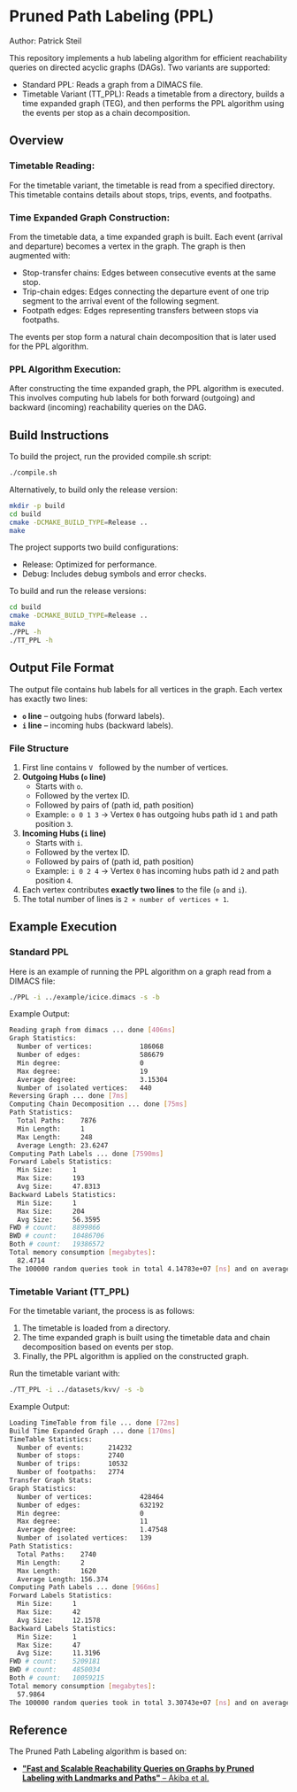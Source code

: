 # Pruned Path Labeling (PPL)
Author: Patrick Steil

This repository implements a hub labeling algorithm for efficient reachability queries on directed acyclic graphs (DAGs). Two variants are supported:

- Standard PPL: Reads a graph from a DIMACS file.
- Timetable Variant (TT_PPL): Reads a timetable from a directory, builds a time expanded graph (TEG), and then performs the PPL algorithm using the events per stop as a chain decomposition.

## Overview
### Timetable Reading:
For the timetable variant, the timetable is read from a specified directory. This timetable contains details about stops, trips, events, and footpaths.

### Time Expanded Graph Construction:
From the timetable data, a time expanded graph is built. Each event (arrival and departure) becomes a vertex in the graph. The graph is then augmented with:

- Stop-transfer chains: Edges between consecutive events at the same stop.
- Trip-chain edges: Edges connecting the departure event of one trip segment to the arrival event of the following segment.
- Footpath edges: Edges representing transfers between stops via footpaths.

The events per stop form a natural chain decomposition that is later used for the PPL algorithm.

### PPL Algorithm Execution:
After constructing the time expanded graph, the PPL algorithm is executed. This involves computing hub labels for both forward (outgoing) and backward (incoming) reachability queries on the DAG.

## Build Instructions
To build the project, run the provided compile.sh script:

```bash
./compile.sh
```
Alternatively, to build only the release version:

```bash
mkdir -p build
cd build
cmake -DCMAKE_BUILD_TYPE=Release ..
make
```

The project supports two build configurations:

- Release: Optimized for performance.
- Debug: Includes debug symbols and error checks.

To build and run the release versions:

```bash
cd build
cmake -DCMAKE_BUILD_TYPE=Release ..
make
./PPL -h
./TT_PPL -h
```

## Output File Format

The output file contains hub labels for all vertices in the graph. Each vertex has exactly two lines:

-   **`o` line** – outgoing hubs (forward labels).
-   **`i` line** – incoming hubs (backward labels).

### File Structure
1.  First line contains `V ` followed by the number of vertices.
3.  **Outgoing Hubs (`o` line)**
    -   Starts with `o`.
    -   Followed by the vertex ID.
    -   Followed by pairs of (path id, path position)
    -   Example: `o 0 1 3` → Vertex `0` has outgoing hubs path id `1` and path position `3`.
4.  **Incoming Hubs (`i` line)**
    -   Starts with `i`.
    -   Followed by the vertex ID.
    -   Followed by pairs of (path id, path position)
    -   Example: `i 0 2 4` → Vertex `0` has incoming hubs path id `2` and path position `4`.
5.  Each vertex contributes **exactly two lines** to the file (`o` and `i`).
6.  The total number of lines is `2 × number of vertices + 1`.

## Example Execution
### Standard PPL
Here is an example of running the PPL algorithm on a graph read from a DIMACS file:

```bash
./PPL -i ../example/icice.dimacs -s -b
```

Example Output:

```bash
Reading graph from dimacs ... done [406ms]
Graph Statistics:
  Number of vertices:            186068
  Number of edges:               586679
  Min degree:                    0
  Max degree:                    19
  Average degree:                3.15304
  Number of isolated vertices:   440
Reversing Graph ... done [7ms]
Computing Chain Decomposition ... done [75ms]
Path Statistics:
  Total Paths:    7876
  Min Length:     1
  Max Length:     248
  Average Length: 23.6247
Computing Path Labels ... done [7590ms]
Forward Labels Statistics:
  Min Size:     1
  Max Size:     193
  Avg Size:     47.8313
Backward Labels Statistics:
  Min Size:     1
  Max Size:     204
  Avg Size:     56.3595
FWD # count:    8899866
BWD # count:    10486706
Both # count:   19386572
Total memory consumption [megabytes]:
  82.4714
The 100000 random queries took in total 4.14783e+07 [ns] and on average 414.783 [ns]! Counter: 38960
```

### Timetable Variant (TT_PPL)
For the timetable variant, the process is as follows:

1. The timetable is loaded from a directory.
2. The time expanded graph is built using the timetable data and chain decomposition based on events per stop.
3. Finally, the PPL algorithm is applied on the constructed graph.

Run the timetable variant with:

```bash
./TT_PPL -i ../datasets/kvv/ -s -b
```

Example Output:

```bash
Loading TimeTable from file ... done [72ms]
Build Time Expanded Graph ... done [170ms]
TimeTable Statistics:
  Number of events:      214232
  Number of stops:       2740
  Number of trips:       10532
  Number of footpaths:   2774
Transfer Graph Stats:
Graph Statistics:
  Number of vertices:            428464
  Number of edges:               632192
  Min degree:                    0
  Max degree:                    11
  Average degree:                1.47548
  Number of isolated vertices:   139
Path Statistics:
  Total Paths:    2740
  Min Length:     2
  Max Length:     1620
  Average Length: 156.374
Computing Path Labels ... done [966ms]
Forward Labels Statistics:
  Min Size:     1
  Max Size:     42
  Avg Size:     12.1578
Backward Labels Statistics:
  Min Size:     1
  Max Size:     47
  Avg Size:     11.3196
FWD # count:    5209181
BWD # count:    4850034
Both # count:   10059215
Total memory consumption [megabytes]:
  57.9864
The 100000 random queries took in total 3.30743e+07 [ns] and on average 330.743 [ns]! Counter: 31397
```

## Reference
The Pruned Path Labeling algorithm is based on:
- [**"Fast and Scalable Reachability Queries on Graphs
by Pruned Labeling with Landmarks and Paths"** – Akiba et al.](https://citeseerx.ist.psu.edu/document?repid=rep1&type=pdf&doi=a3d5e5d2fae76af242e40e35989237a8c3e6385f)